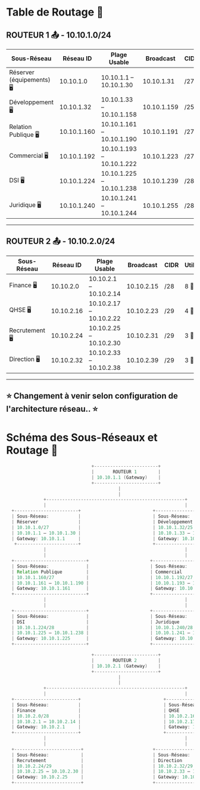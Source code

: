 # Table de Routage 📑

## ROUTEUR 1 📤 - **10.10.1.0/24**

| **Sous-Réseau**        | **Réseau ID**    | **Plage Usable**         | **Broadcast**      | **CIDR**  | **Utilisateurs** | **Adresses disponible** | **Gateway** |
|-------------------------|------------------|--------------------------|--------------------|-----------|------------------|------------------|------------------|
| Réserver (équipements) 🖥️              | 10.10.1.0        | 10.10.1.1 – 10.10.1.30    | 10.10.1.31         | /27      | 20 👨‍🏫         | 30 adresses  | 10.10.1.1 |
| Développement 🖥️         | 10.10.1.32       | 10.10.1.33 – 10.10.1.158  | 10.10.1.159        | /25       | 94 👨‍🏫         | 126 adresses | 10.10.1.33  |
| Relation Publique 🖥️     | 10.10.1.160      | 10.10.1.161 – 10.10.1.190 | 10.10.1.191        | /27       | 18 👨‍🏫         | 30 adresses  | 10.10.1.161  |
| Commercial 🖥️            | 10.10.1.192      | 10.10.1.193 – 10.10.1.222 | 10.10.1.223        | /27       | 15 👨‍🏫         | 30 adresses  | 10.10.1.193  |
| DSI 🖥️                   | 10.10.1.224      | 10.10.1.225 – 10.10.1.238 | 10.10.1.239        | /28       | 12 👨‍🏫         | 14 adresses  | 10.10.1.225  |
| Juridique 🖥️             | 10.10.1.240      | 10.10.1.241 – 10.10.1.244 | 10.10.1.255        | /28       | 10 👨‍🏫         | 14 adresses  | 10.10.1.241  |

---

## ROUTEUR 2 📤 - **10.10.2.0/24**

| **Sous-Réseau**        | **Réseau ID**    | **Plage Usable**         | **Broadcast**      | **CIDR**  | **Utilisateurs** | **Adresses disponible** | **Gateway** |
|-------------------------|------------------|--------------------------|--------------------|-----------|------------------|------------------|------------------|
| Finance 🖥️               | 10.10.2.0        | 10.10.2.1 – 10.10.2.14    | 10.10.2.15         | /28       | 8 👨‍🏫          | 14 adresses| 10.10.2.1  |
| QHSE 🖥️                  | 10.10.2.16       | 10.10.2.17 – 10.10.2.22   | 10.10.2.23         | /29       | 4 👨‍🏫          | 6 adresses | 10.10.2.17  |
| Recrutement 🖥️           | 10.10.2.24       | 10.10.2.25 – 10.10.2.30   | 10.10.2.31         | /29       | 3 👨‍🏫          | 6 adresses | 10.10.2.25  |
| Direction 🖥️             | 10.10.2.32       | 10.10.2.33 – 10.10.2.38   | 10.10.2.39         | /29       | 3 👨‍🏫          | 6 adresses | 10.10.2.33  |


---

## ⭐ Changement à venir selon configuration de l'architecture réseau.. ⭐

# Schéma des Sous-Réseaux et Routage 📑

```java
                                +------------------------+
                                |       ROUTEUR 1        |
                                | 10.10.1.1 (Gateway)    |
                                +------------------------+
                                          |
                                          |
              +----------------------------------------------------+
              |                                                    |
  +------------------------+                           +--------------------------+
  | Sous-Réseau:           |                           | Sous-Réseau:             |
  | Réserver               |                           | Développement            |
  | 10.10.1.0/27           |                           | 10.10.1.32/25            |
  | 10.10.1.1 – 10.10.1.30 |                           | 10.10.1.33 – 10.10.1.158 |
  | Gateway: 10.10.1.1     |                           | Gateway: 10.10.1.33      |
   +-----------------------+                           +--------------------------+
              |                                                    |
              |                                                    |
  +---------------------------+                       +---------------------------+
  | Sous-Réseau:              |                       | Sous-Réseau:              |
  | Relation Publique         |                       | Commercial                |
  | 10.10.1.160/27            |                       | 10.10.1.192/27            |
  | 10.10.1.161 – 10.10.1.190 |                       | 10.10.1.193 – 10.10.1.222 |
  | Gateway: 10.10.1.161      |                       | Gateway: 10.10.1.193      |
  +---------------------------+                       +---------------------------+
              |                                                    |
              |                                                    |
  +---------------------------+                       +--------------------------+
  | Sous-Réseau:              |                       | Sous-Réseau:              |
  | DSI                       |                       | Juridique                 |
  | 10.10.1.224/28            |                       | 10.10.1.240/28            |
  | 10.10.1.225 – 10.10.1.238 |                       | 10.10.1.241 – 10.10.1.244 |
  | Gateway: 10.10.1.225      |                       | Gateway: 10.10.1.241      |
  +---------------------------+                       +--------------------------+

                                +------------------------+
                                |       ROUTEUR 2        |
                                | 10.10.2.1 (Gateway)    |
                                +------------------------+
                                          |
                                          |
              +----------------------------------------------------+
              |                                                    |
  +------------------------+                               +-------------------------+
  | Sous-Réseau:           |                               | Sous-Réseau:            |
  | Finance                |                               | QHSE                    |
  | 10.10.2.0/28           |                               | 10.10.2.16/29           |
  | 10.10.2.1 – 10.10.2.14 |                               | 10.10.2.17 – 10.10.2.22 |
  | Gateway: 10.10.2.1     |                               | Gateway: 10.10.2.17     |
  +------------------------+                               +-------------------------+
              |                                                    |
              |                                                    |
  +-------------------------+                          +-------------------------+
  | Sous-Réseau:            |                          | Sous-Réseau:            |
  | Recrutement             |                          | Direction               |
  | 10.10.2.24/29           |                          | 10.10.2.32/29           |
  | 10.10.2.25 – 10.10.2.30 |                          | 10.10.2.33 – 10.10.2.38 |
  | Gateway: 10.10.2.25     |                          | Gateway: 10.10.2.33     |
  +-------------------------+                          +-------------------------+
